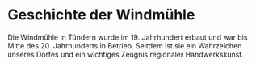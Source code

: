# Geschichte der Windmühle

Die Windmühle in Tündern wurde im 19. Jahrhundert erbaut und war bis Mitte des 20. Jahrhunderts in Betrieb. Seitdem ist sie ein Wahrzeichen unseres Dorfes und ein wichtiges Zeugnis regionaler Handwerkskunst.
